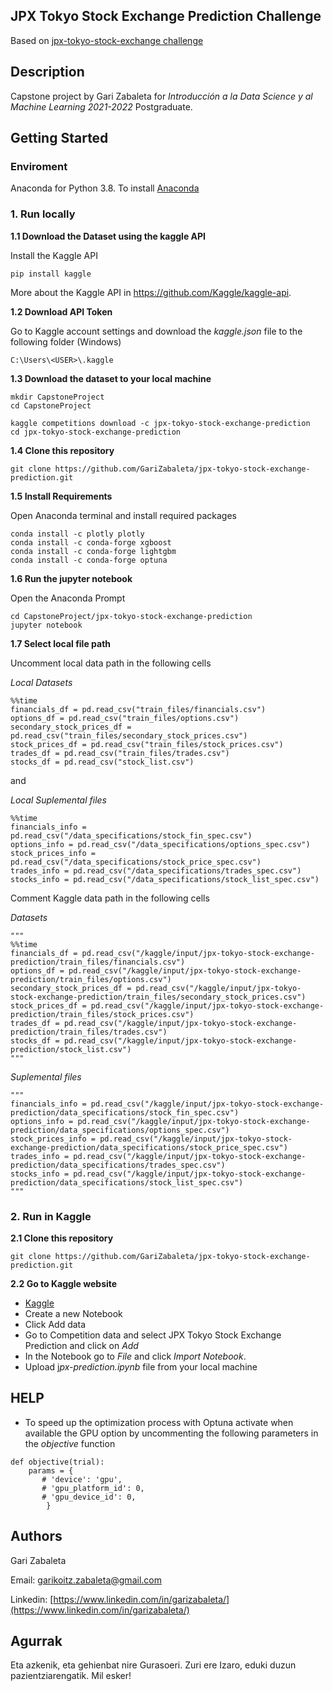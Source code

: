 ## JPX Tokyo Stock Exchange Prediction Challenge

Based on [jpx-tokyo-stock-exchange challenge](https://www.kaggle.com/competitions/jpx-tokyo-stock-exchange-prediction)

## Description
Capstone project by Gari Zabaleta for *Introducción a la Data Science y al Machine Learning 2021-2022* Postgraduate.

## Getting Started

### Enviroment

Anaconda for Python 3.8. To install [Anaconda](https://www.anaconda.com/products/distribution)

### 1. Run locally

**1.1 Download the Dataset using the kaggle API**

Install the Kaggle API

```
pip install kaggle
```

More about the Kaggle API in https://github.com/Kaggle/kaggle-api.

**1.2 Download API Token**

Go to Kaggle account settings and download the *kaggle.json* file to the following folder (Windows)
```
C:\Users\<USER>\.kaggle
```


**1.3 Download the dataset to your local machine**

```
mkdir CapstoneProject
cd CapstoneProject

kaggle competitions download -c jpx-tokyo-stock-exchange-prediction
cd jpx-tokyo-stock-exchange-prediction
```

**1.4 Clone this repository**

```
git clone https://github.com/GariZabaleta/jpx-tokyo-stock-exchange-prediction.git
```

**1.5 Install Requirements**

Open Anaconda terminal and install required packages

```
conda install -c plotly plotly
conda install -c conda-forge xgboost
conda install -c conda-forge lightgbm
conda install -c conda-forge optuna
```

**1.6 Run the jupyter notebook**

Open the Anaconda Prompt

```
cd CapstoneProject/jpx-tokyo-stock-exchange-prediction
jupyter notebook
```

**1.7 Select local file path**

Uncomment local data path in the following cells

*Local Datasets*
```
%%time
financials_df = pd.read_csv("train_files/financials.csv")
options_df = pd.read_csv("train_files/options.csv")
secondary_stock_prices_df = pd.read_csv("train_files/secondary_stock_prices.csv")
stock_prices_df = pd.read_csv("train_files/stock_prices.csv")
trades_df = pd.read_csv("train_files/trades.csv")
stocks_df = pd.read_csv("stock_list.csv")
```
and 

*Local Suplemental files*


```
%%time
financials_info = pd.read_csv("/data_specifications/stock_fin_spec.csv")
options_info = pd.read_csv("/data_specifications/options_spec.csv")
stock_prices_info = pd.read_csv("/data_specifications/stock_price_spec.csv")
trades_info = pd.read_csv("/data_specifications/trades_spec.csv")
stocks_info = pd.read_csv("/data_specifications/stock_list_spec.csv")
```

Comment Kaggle data path in the following cells

*Datasets*

```
"""
%%time 
financials_df = pd.read_csv("/kaggle/input/jpx-tokyo-stock-exchange-prediction/train_files/financials.csv")
options_df = pd.read_csv("/kaggle/input/jpx-tokyo-stock-exchange-prediction/train_files/options.csv")
secondary_stock_prices_df = pd.read_csv("/kaggle/input/jpx-tokyo-stock-exchange-prediction/train_files/secondary_stock_prices.csv")
stock_prices_df = pd.read_csv("/kaggle/input/jpx-tokyo-stock-exchange-prediction/train_files/stock_prices.csv")
trades_df = pd.read_csv("/kaggle/input/jpx-tokyo-stock-exchange-prediction/train_files/trades.csv")
stocks_df = pd.read_csv("/kaggle/input/jpx-tokyo-stock-exchange-prediction/stock_list.csv")
"""
```

*Suplemental files*

```
"""
financials_info = pd.read_csv("/kaggle/input/jpx-tokyo-stock-exchange-prediction/data_specifications/stock_fin_spec.csv")
options_info = pd.read_csv("/kaggle/input/jpx-tokyo-stock-exchange-prediction/data_specifications/options_spec.csv")
stock_prices_info = pd.read_csv("/kaggle/input/jpx-tokyo-stock-exchange-prediction/data_specifications/stock_price_spec.csv")
trades_info = pd.read_csv("/kaggle/input/jpx-tokyo-stock-exchange-prediction/data_specifications/trades_spec.csv")
stocks_info = pd.read_csv("/kaggle/input/jpx-tokyo-stock-exchange-prediction/data_specifications/stock_list_spec.csv")
"""
```

### 2. Run in Kaggle


**2.1 Clone this repository**

```
git clone https://github.com/GariZabaleta/jpx-tokyo-stock-exchange-prediction.git
```

**2.2 Go to Kaggle website**

* [Kaggle](https://www.kaggle.com/)
* Create a new Notebook
* Click Add data
* Go to Competition data and select JPX Tokyo Stock Exchange Prediction and click on *Add*
* In the Notebook go to *File* and click *Import Notebook*. 
* Upload j*px-prediction.ipynb* file from your local machine


## HELP

* To speed up the optimization process with Optuna activate when available the GPU option by uncommenting the following  parameters in the *objective* function

```
def objective(trial):
    params = {
       # 'device': 'gpu',
       # 'gpu_platform_id': 0,
       # 'gpu_device_id': 0,
        }
```

## Authors

Gari Zabaleta

Email: [garikoitz.zabaleta@gmail.com](garikoitz.zabaleta@gmail.com)

Linkedin: [https://www.linkedin.com/in/garizabaleta/](https://www.linkedin.com/in/garizabaleta/)


## Agurrak

Eta azkenik, eta gehienbat nire Gurasoeri. Zuri ere Izaro, eduki duzun pazientziarengatik. Mil esker!
